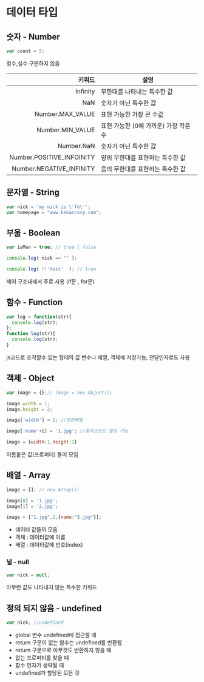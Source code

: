 # 데이터 타입

## 숫자 - Number

```js
var count = 5;
```

정수,실수 구분하지 않음

|키워드      |    설명 |
|---------:| -------------|
|Infinity |무한대를 나타내는 특수한 값 |
|NaN |숫자가 아닌 특수한 값 |
|Number.MAX_VALUE |표현 가능한 가장 큰 수값 |
|Number.MIN_VALUE |표현 가능한 (0에 가까운) 가장 작은 수|
|Number.NaN |숫자가 아닌 특수한 값 |
|Number.POSITIVE_INFOINITY |양의 무한대를 표현하는 특수한 값 |
|Number.NEGATIVE_INFINITY |음의 무한대를 표현하는 특수한 값 |


## 문자열 - String

```js
var nick = 'my nick is \'fe\'';
var homepage = "www.kakaocorp.com";
```


## 부울 - Boolean

```js
var isMan = true; // true | false

console.log( nick == "" );

console.log( !!'test'  ); // true
```

제어 구조내에서 주로 사용 (if문 , for문)



## 함수 - Function

```js
var log = function(str){
  console.log(str);
};
function log(str){
  console.log(str);
}
```

js코드로 조작할수 있는 형태의 값
변수나 배열, 객체에 저장가능, 전달인자로도 사용

## 객체 - Object

```js
var image = {};// image = new Object();

image.width = 1;
image.height = 2;

image['width'] = 1; //연관배열

image['name'+i] = '1.jpg'; //동적으로도 할당 가능

image = {width:1,height:2}
```

이름붙은 값(프로퍼티) 들이 모임

## 배열 - Array

```js
image = []; // new Array();

image[0] = '1.jpg';
image[1] = '2.jpg';

image = ["1.jpg",2,{name:"3.jpg"}];
```

* 데이터 값들의 모음
* 객체 : 데이터값에 이름
* 배열 : 데이터값에 번호(index)



### 널 - null

```js
var nick = null;
```

아무런 값도 나타내지 않는 특수한 키워드


## 정의 되지 않음 - undefined

```js
var nick; //undefined
```

* global 변수 undefined에 접근할 때
* return 구문이 없는 함수는 undefined를 반환함
* return 구문으로 아무것도 반환하지 않을 때
* 없는 프로퍼티를 찾을 때
* 함수 인자가 생략될 때
* undefined가 할당된 모든 것